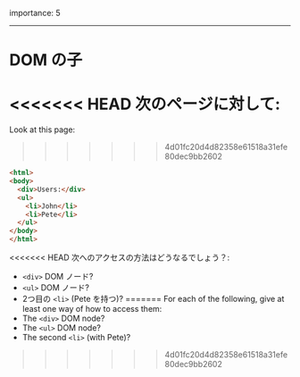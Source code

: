 importance: 5

---

# DOM の子

<<<<<<< HEAD
次のページに対して:
=======
Look at this page:
>>>>>>> 4d01fc20d4d82358e61518a31efe80dec9bb2602

```html
<html>
<body>
  <div>Users:</div>
  <ul>
    <li>John</li>
    <li>Pete</li>
  </ul>
</body>
</html>
```

<<<<<<< HEAD
次へのアクセスの方法はどうなるでしょう？:
- `<div>` DOM ノード?
- `<ul>` DOM ノード?
- 2つ目の `<li>` (Pete を持つ)?
=======
For each of the following, give at least one way of how to access them:
- The `<div>` DOM node?
- The `<ul>` DOM node?
- The second `<li>` (with Pete)?
>>>>>>> 4d01fc20d4d82358e61518a31efe80dec9bb2602
